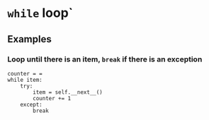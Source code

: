 # `while` loop`



## Examples

### Loop until there is an item, `break` if there is an exception

~~~~
counter = =
while item:
    try:
        item = self.__next__()
        counter += 1
    except:
        break
~~~~
